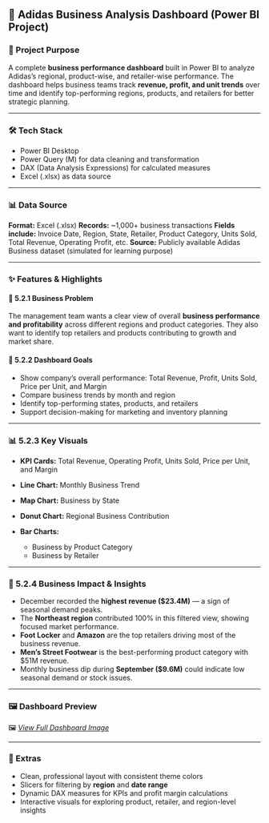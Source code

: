 ## 👟 Adidas Business Analysis Dashboard (Power BI Project)

### 📌 Project Purpose

A complete **business performance dashboard** built in Power BI to analyze Adidas’s regional, product-wise, and retailer-wise performance. The dashboard helps business teams track **revenue, profit, and unit trends** over time and identify top-performing regions, products, and retailers for better strategic planning.

---

### 🛠️ Tech Stack

* Power BI Desktop
* Power Query (M) for data cleaning and transformation
* DAX (Data Analysis Expressions) for calculated measures
* Excel (.xlsx) as data source

---

### 📊 Data Source

**Format:** Excel (.xlsx)
**Records:** ~1,000+ business transactions
**Fields include:** Invoice Date, Region, State, Retailer, Product Category, Units Sold, Total Revenue, Operating Profit, etc.
**Source:** Publicly available Adidas Business dataset (simulated for learning purpose)

---

### ✨ Features & Highlights

#### 🧩 5.2.1 Business Problem

The management team wants a clear view of overall **business performance and profitability** across different regions and product categories. They also want to identify top retailers and products contributing to growth and market share.

#### 🎯 5.2.2 Dashboard Goals

* Show company’s overall performance: Total Revenue, Profit, Units Sold, Price per Unit, and Margin
* Compare business trends by month and region
* Identify top-performing states, products, and retailers
* Support decision-making for marketing and inventory planning

---

### 📊 5.2.3 Key Visuals

* **KPI Cards:** Total Revenue, Operating Profit, Units Sold, Price per Unit, and Margin
* **Line Chart:** Monthly Business Trend
* **Map Chart:** Business by State
* **Donut Chart:** Regional Business Contribution
* **Bar Charts:**

  * Business by Product Category
  * Business by Retailer

---

### 💼 5.2.4 Business Impact & Insights

* December recorded the **highest revenue ($23.4M)** — a sign of seasonal demand peaks.
* The **Northeast region** contributed 100% in this filtered view, showing focused market performance.
* **Foot Locker** and **Amazon** are the top retailers driving most of the business revenue.
* **Men’s Street Footwear** is the best-performing product category with $51M revenue.
* Monthly business dip during **September ($9.6M)** could indicate low seasonal demand or stock issues.

---

### 🖼️ Dashboard Preview

🖼️ *[View Full Dashboard Image](#)*

---

### 📎 Extras

* Clean, professional layout with consistent theme colors
* Slicers for filtering by **region** and **date range**
* Dynamic DAX measures for KPIs and profit margin calculations
* Interactive visuals for exploring product, retailer, and region-level insights
